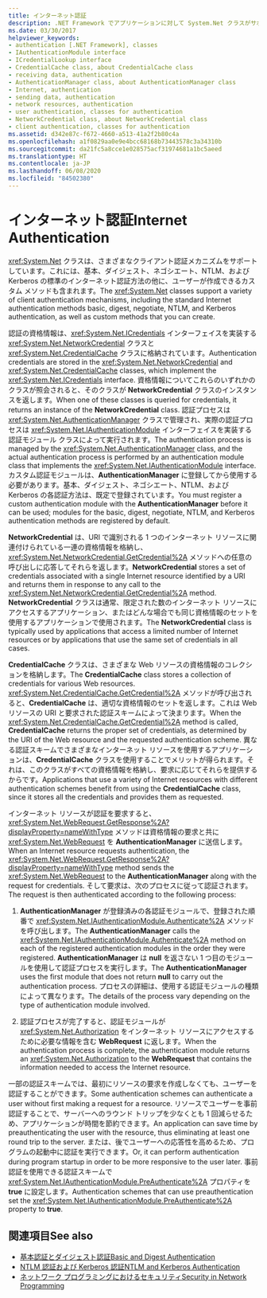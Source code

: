```yaml
---
title: インターネット認証
description: .NET Framework でアプリケーションに対して System.Net クラスがサポートする、さまざまなクライアント認証メカニズムについて学習します。
ms.date: 03/30/2017
helpviewer_keywords:
- authentication [.NET Framework], classes
- IAuthenticationModule interface
- ICredentialLookup interface
- CredentialCache class, about CredentialCache class
- receiving data, authentication
- AuthenticationManager class, about AuthenticationManager class
- Internet, authentication
- sending data, authentication
- network resources, authentication
- user authentication, classes for authentication
- NetworkCredential class, about NetworkCredential class
- client authentication, classes for authentication
ms.assetid: d342e87c-f672-4660-a513-41a2f2b80c4a
ms.openlocfilehash: a1f0829aa0e9e4bcc68168b73443578c3a34310b
ms.sourcegitcommit: da21fc5a8cce1e028575acf31974681a1bc5aeed
ms.translationtype: HT
ms.contentlocale: ja-JP
ms.lasthandoff: 06/08/2020
ms.locfileid: "84502380"
---
```

# <a name="internet-authentication"></a><span data-ttu-id="6549e-103">インターネット認証</span><span class="sxs-lookup"><span data-stu-id="6549e-103">Internet Authentication</span></span>
<span data-ttu-id="6549e-104"><xref:System.Net> クラスは、さまざまなクライアント認証メカニズムをサポートしています。これには、基本、ダイジェスト、ネゴシエート、NTLM、および Kerberos の標準のインターネット認証方法の他に、ユーザーが作成できるカスタム メソッドも含まれます。</span><span class="sxs-lookup"><span data-stu-id="6549e-104">The <xref:System.Net> classes support a variety of client authentication mechanisms, including the standard Internet authentication methods basic, digest, negotiate, NTLM, and Kerberos authentication, as well as custom methods that you can create.</span></span>  
  
 <span data-ttu-id="6549e-105">認証の資格情報は、<xref:System.Net.ICredentials> インターフェイスを実装する <xref:System.Net.NetworkCredential> クラスと <xref:System.Net.CredentialCache> クラスに格納されています。</span><span class="sxs-lookup"><span data-stu-id="6549e-105">Authentication credentials are stored in the <xref:System.Net.NetworkCredential> and <xref:System.Net.CredentialCache> classes, which implement the <xref:System.Net.ICredentials> interface.</span></span> <span data-ttu-id="6549e-106">資格情報についてこれらのいずれかのクラスが照会されると、そのクラスが **NetworkCredential** クラスのインスタンスを返します。</span><span class="sxs-lookup"><span data-stu-id="6549e-106">When one of these classes is queried for credentials, it returns an instance of the **NetworkCredential** class.</span></span> <span data-ttu-id="6549e-107">認証プロセスは <xref:System.Net.AuthenticationManager> クラスで管理され、実際の認証プロセスは <xref:System.Net.IAuthenticationModule> インターフェイスを実装する認証モジュール クラスによって実行されます。</span><span class="sxs-lookup"><span data-stu-id="6549e-107">The authentication process is managed by the <xref:System.Net.AuthenticationManager> class, and the actual authentication process is performed by an authentication module class that implements the <xref:System.Net.IAuthenticationModule> interface.</span></span> <span data-ttu-id="6549e-108">カスタム認証モジュールは、**AuthenticationManager** に登録してから使用する必要があります。基本、ダイジェスト、ネゴシエート、NTLM、および Kerberos の各認証方法は、既定で登録されています。</span><span class="sxs-lookup"><span data-stu-id="6549e-108">You must register a custom authentication module with the **AuthenticationManager** before it can be used; modules for the basic, digest, negotiate, NTLM, and Kerberos authentication methods are registered by default.</span></span>  
  
 <span data-ttu-id="6549e-109">**NetworkCredential** は、URI で識別される 1 つのインターネット リソースに関連付けられている一連の資格情報を格納し、<xref:System.Net.NetworkCredential.GetCredential%2A> メソッドへの任意の呼び出しに応答してそれらを返します。</span><span class="sxs-lookup"><span data-stu-id="6549e-109">**NetworkCredential** stores a set of credentials associated with a single Internet resource identified by a URI and returns them in response to any call to the <xref:System.Net.NetworkCredential.GetCredential%2A> method.</span></span> <span data-ttu-id="6549e-110">**NetworkCredential** クラスは通常、限定された数のインターネット リソースにアクセスするアプリケーション、またはどんな場合でも同じ資格情報のセットを使用するアプリケーションで使用されます。</span><span class="sxs-lookup"><span data-stu-id="6549e-110">The **NetworkCredential** class is typically used by applications that access a limited number of Internet resources or by applications that use the same set of credentials in all cases.</span></span>  
  
 <span data-ttu-id="6549e-111">**CredentialCache** クラスは、さまざまな Web リソースの資格情報のコレクションを格納します。</span><span class="sxs-lookup"><span data-stu-id="6549e-111">The **CredentialCache** class stores a collection of credentials for various Web resources.</span></span> <span data-ttu-id="6549e-112"><xref:System.Net.CredentialCache.GetCredential%2A> メソッドが呼び出されると、**CredentialCache** は、適切な資格情報のセットを返します。これは Web リソースの URI と要求された認証スキームによって決まります。</span><span class="sxs-lookup"><span data-stu-id="6549e-112">When the <xref:System.Net.CredentialCache.GetCredential%2A> method is called, **CredentialCache** returns the proper set of credentials, as determined by the URI of the Web resource and the requested authentication scheme.</span></span> <span data-ttu-id="6549e-113">異なる認証スキームでさまざまなインターネット リソースを使用するアプリケーションは、**CredentialCache** クラスを使用することでメリットが得られます。それは、このクラスがすべての資格情報を格納し、要求に応じてそれらを提供するからです。</span><span class="sxs-lookup"><span data-stu-id="6549e-113">Applications that use a variety of Internet resources with different authentication schemes benefit from using the **CredentialCache** class, since it stores all the credentials and provides them as requested.</span></span>  
  
 <span data-ttu-id="6549e-114">インターネット リソースが認証を要求すると、<xref:System.Net.WebRequest.GetResponse%2A?displayProperty=nameWithType> メソッドは資格情報の要求と共に <xref:System.Net.WebRequest> を **AuthenticationManager** に送信します。</span><span class="sxs-lookup"><span data-stu-id="6549e-114">When an Internet resource requests authentication, the <xref:System.Net.WebRequest.GetResponse%2A?displayProperty=nameWithType> method sends the <xref:System.Net.WebRequest> to the **AuthenticationManager** along with the request for credentials.</span></span> <span data-ttu-id="6549e-115">そして要求は、次のプロセスに従って認証されます。</span><span class="sxs-lookup"><span data-stu-id="6549e-115">The request is then authenticated according to the following process:</span></span>  
  
1. <span data-ttu-id="6549e-116">**AuthenticationManager** が登録済みの各認証モジュールで、登録された順番で <xref:System.Net.IAuthenticationModule.Authenticate%2A> メソッドを呼び出します。</span><span class="sxs-lookup"><span data-stu-id="6549e-116">The **AuthenticationManager** calls the <xref:System.Net.IAuthenticationModule.Authenticate%2A> method on each of the registered authentication modules in the order they were registered.</span></span> <span data-ttu-id="6549e-117">**AuthenticationManager** は **null** を返さない 1 つ目のモジュールを使用して認証プロセスを実行します。</span><span class="sxs-lookup"><span data-stu-id="6549e-117">The **AuthenticationManager** uses the first module that does not return **null** to carry out the authentication process.</span></span> <span data-ttu-id="6549e-118">プロセスの詳細は、使用する認証モジュールの種類によって異なります。</span><span class="sxs-lookup"><span data-stu-id="6549e-118">The details of the process vary depending on the type of authentication module involved.</span></span>  
  
2. <span data-ttu-id="6549e-119">認証プロセスが完了すると、認証モジュールが <xref:System.Net.Authorization> をインターネット リソースにアクセスするために必要な情報を含む **WebRequest** に返します。</span><span class="sxs-lookup"><span data-stu-id="6549e-119">When the authentication process is complete, the authentication module returns an <xref:System.Net.Authorization> to the **WebRequest** that contains the information needed to access the Internet resource.</span></span>  
  
 <span data-ttu-id="6549e-120">一部の認証スキームでは、最初にリソースの要求を作成しなくても、ユーザーを認証することができます。</span><span class="sxs-lookup"><span data-stu-id="6549e-120">Some authentication schemes can authenticate a user without first making a request for a resource.</span></span> <span data-ttu-id="6549e-121">リソースでユーザーを事前認証することで、サーバーへのラウンド トリップを少なくとも 1 回減らせるため、アプリケーションが時間を節約できます。</span><span class="sxs-lookup"><span data-stu-id="6549e-121">An application can save time by preauthenticating the user with the resource, thus eliminating at least one round trip to the server.</span></span> <span data-ttu-id="6549e-122">または、後でユーザーへの応答性を高めるため、プログラムの起動中に認証を実行できます。</span><span class="sxs-lookup"><span data-stu-id="6549e-122">Or, it can perform authentication during program startup in order to be more responsive to the user later.</span></span> <span data-ttu-id="6549e-123">事前認証を使用できる認証スキームで <xref:System.Net.IAuthenticationModule.PreAuthenticate%2A> プロパティを **true** に設定します。</span><span class="sxs-lookup"><span data-stu-id="6549e-123">Authentication schemes that can use preauthentication set the <xref:System.Net.IAuthenticationModule.PreAuthenticate%2A> property to **true**.</span></span>  
  
## <a name="see-also"></a><span data-ttu-id="6549e-124">関連項目</span><span class="sxs-lookup"><span data-stu-id="6549e-124">See also</span></span>

- [<span data-ttu-id="6549e-125">基本認証とダイジェスト認証</span><span class="sxs-lookup"><span data-stu-id="6549e-125">Basic and Digest Authentication</span></span>](basic-and-digest-authentication.md)
- [<span data-ttu-id="6549e-126">NTLM 認証および Kerberos 認証</span><span class="sxs-lookup"><span data-stu-id="6549e-126">NTLM and Kerberos Authentication</span></span>](ntlm-and-kerberos-authentication.md)
- [<span data-ttu-id="6549e-127">ネットワーク プログラミングにおけるセキュリティ</span><span class="sxs-lookup"><span data-stu-id="6549e-127">Security in Network Programming</span></span>](security-in-network-programming.md)
